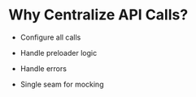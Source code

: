# Why Centralize API Calls?

* Configure all calls

* Handle preloader logic

* Handle errors

* Single seam for mocking
